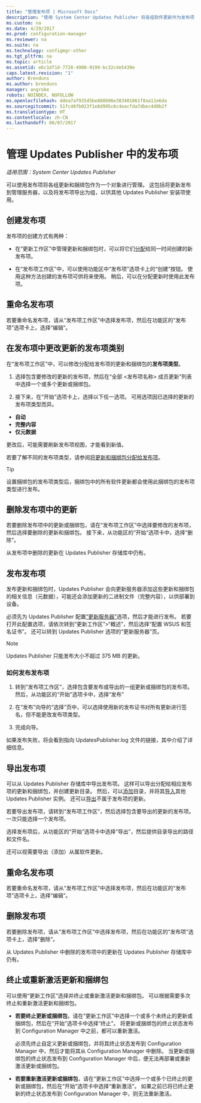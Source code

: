 ```yaml
---
title: "管理发布项 | Microsoft Docs"
description: "使用 System Center Updates Publisher 将各组软件更新作为发布项进行管理"
ms.custom: na
ms.date: 4/29/2017
ms.prod: configuration-manager
ms.reviewer: na
ms.suite: na
ms.technology: configmgr-other
ms.tgt_pltfrm: na
ms.topic: article
ms.assetid: e6c1df1d-7728-4980-9199-bc32cde5439e
caps.latest.revision: "1"
author: Brenduns
ms.author: brenduns
manager: angrobe
robots: NOINDEX, NOFOLLOW
ms.openlocfilehash: ddea7af935d5be880b96e383401061f8aa11e6da
ms.sourcegitcommit: 51fc48fb023f1e8d995c6c4eacfda7dbec4d0b2f
ms.translationtype: HT
ms.contentlocale: zh-CN
ms.lasthandoff: 08/07/2017
---
```

# <a name="manage-publications-in-updates-publisher"></a>管理 Updates Publisher 中的发布项

*适用范围：System Center Updates Publisher*

可以使用发布项将各组更新和捆绑包作为一个对象进行管理。 这包括将更新发布到管理服务器，以及将发布项导出为组，以供其他 Updates Publisher 安装项使用。

## <a name="create-publications"></a>创建发布项
发布项的创建方式有两种：

-   在“更新工作区”中管理更新和捆绑包时，可以将它们[分配](/sccm/sum/tools/manage-updates-with-updates-publisher#assign-updates-and-bundles-to-a-publication)给同一时间创建的新发布项。

-   在“发布项工作区”中，可以使用功能区中“发布项”选项卡上的“创建”按钮。 使用这种方法创建的发布项可供将来使用。 稍后，可以在分配更新时使用此发布项。

## <a name="rename-a-publication"></a>重命名发布项
若要重命名发布项，请从“发布项工作区”中选择发布项，然后在功能区的“发布项”选项卡上，选择“编辑”。

## <a name="change-the-publication-type-of-updates-in-a-publication"></a>在发布项中更改更新的发布项类别
在“发布项工作区”中，可以修改分配给发布项的更新和捆绑包的**发布项类型**。

1. 选择包含要修改的更新的发布项，然后在“全部 &lt;发布项名称> 成员更新”列表中选择一个或多个更新或捆绑包。

2. 接下来，在“开始”选项卡上，选择以下任一选项。 可用选项因已选择的更新的发布项类型而异。

  -   **自动**
  -   **完整内容**
  -   **仅元数据**

更改后，可能需要刷新发布项视图，才能看到新值。

若要了解不同的发布项类型，请参阅[将更新和捆绑包分配给发布项](/sccm/sum/tools/manage-updates-with-updates-publisher#assign-updates-and-bundles-to-a-publication)。

> [!TIP]    
> 设置捆绑包的发布项类型后，捆绑包中的所有软件更新都会使用此捆绑包的发布项类型进行发布。

## <a name="remove-updates-from-a-publication"></a>删除发布项中的更新
若要删除发布项中的更新或捆绑包，请在“发布项工作区”中选择要修改的发布项，然后选择要删除的更新和捆绑包。 接下来，从功能区的“开始”选项卡中，选择“删除”。

从发布项中删除的更新在 Updates Publisher 存储库中仍有。

## <a name="publish-publications"></a>发布发布项
发布更新和捆绑包时，Updates Publisher 会向更新服务器添加这些更新和捆绑包的相关信息（元数据），可能还会添加更新的二进制文件（完整内容），以供部署到设备。

必须先为 Updates Publisher 配置[“更新服务器”](/sccm/sum/tools/updates-publisher-options#update-server)选项，然后才能进行发布。 若要打开此配置选项，请依次转到“更新工作区”&gt;“概述”，然后选择“配置 WSUS 和签名证书”。 还可以转到 Updates Publisher 选项的“更新服务器”页。

> [!NOTE]   
> Updates Publisher 只能发布大小不超过 375 MB 的更新。

### <a name="to-publish-a-publication"></a>如何发布发布项

1.  转到“发布项工作区”，选择包含要发布或导出的一组更新或捆绑包的发布项。 然后，从功能区的“开始”选项卡中，选择“发布”

2.  在“发布”向导的“选择”页中，可以选择使用新的发布证书对所有更新进行签名，但不能更改发布项类型。

3.  完成向导。

  如果发布失败，将会看到指向 UpdatesPublisher.log 文件的链接，其中介绍了详细信息。

## <a name="export-a-publication"></a>导出发布项
可以从 Updates Publisher 存储库中导出发布项。 这样可以导出分配给相应发布项的更新和捆绑包，并创建更新目录。 然后，可以[添加](/sccm/sum/tools/updates-publisher-catalogs#add-software-update-catalogs)目录，并将其[导入](/sccm/sum/tools/updates-publisher-catalogs#mport-updates)其他 Updates Publisher 实例。 还可以[导出](/sccm/sum/tools/manage-updates-with-updates-publisher#export-updates)不属于发布项的更新。

若要导出发布项，请转到“发布项工作区”，然后选择包含要导出的更新的发布项。 一次只能选择一个发布项。

选择发布项后，从功能区的“开始”选项卡中选择“导出”，然后提供目录导出的路径和文件名。

还可以视需要导出（添加）从属软件更新。

## <a name="rename-a-publication"></a>重命名发布项
若要重命名发布项，请从“发布项工作区”中选择发布项，然后在功能区的“发布项”选项卡上，选择“编辑”。

## <a name="delete-a-publication"></a>删除发布项
若要删除发布项，请从“发布项工作区”中选择发布项，然后在功能区的“发布项”选项卡上，选择“删除”。

从 Updates Publisher 中删除的发布项中的更新在 Updates Publisher 存储库中仍有。

## <a name="expire-or-reactivate-updates-and-bundles"></a>终止或重新激活更新和捆绑包
可以使用“更新工作区”选择并终止或重新激活更新和捆绑包。 可以根据需要多次终止和重新激活更新和捆绑包。

-   **若要终止更新或捆绑包**，请在“更新工作区”中选择一个或多个未终止的更新或捆绑包，然后在“开始”选项卡中选择“终止”。 将更新或捆绑包的终止状态发布到 Configuration Manager 中之前，都可以重新激活。

    必须先终止自定义更新或捆绑包，并将其终止状态发布到 Configuration Manager 中，然后才能将其从 Configuration Manager 中删除。 当更新或捆绑包的终止状态发布到 Configuration Manager 中后，便无法再部署或重新激活更新或捆绑包。

-   **若要重新激活更新或捆绑包**，请在“更新工作区”中选择一个或多个已终止的更新或捆绑包，然后在“开始”选项卡中选择“重新激活”。 如果之前已将已终止更新的终止状态发布到 Configuration Manager 中，则无法重新激活。
